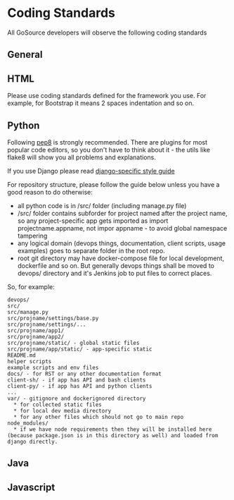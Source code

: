 # Coding Standards

All GoSource developers will observe the following coding standards

## General


## HTML

Please use coding standards defined for the framework you use. For example, for Bootstrap it means 2 spaces indentation and so on.

## Python

Following [pep8](https://www.python.org/dev/peps/pep-0008/) is strongly recommended. There are plugins for most popular code editors, so you don't have to think about it - the utils like flake8 will show you all problems and explanations.

If you use Django please read [django-specific style guide](https://docs.djangoproject.com/en/dev/internals/contributing/writing-code/coding-style/)

For repository structure, please follow the guide below unless you have a good reason to do otherwise:

* all python code is in /src/ folder (including manage.py file)
* /src/ folder contains subforder for project named after the project name, so any project-specific app gets imported as import projectname.appname, not impor appname - to avoid global namespace tampering
* any logical domain (devops things, documentation, client scripts, usage examples) goes to separate folder in the root repo.
* root git directory may have docker-compose file for local development, dockerfile and so on. But generally devops things shall be moved to devops/ directory and it's Jenkins job to put files to correct places.

So, for example:

```
devops/
src/
src/manage.py
src/projname/settings/base.py
src/projname/settings/...
src/projname/app1/
src/projname/app2/
src/projname/static/ - global static files
src/projname/app/static/ - app-specific static
README.md
helper scripts
example scripts and env files
docs/ - for RST or any other documentation format
client-sh/ - if app has API and bash clients
client-py/ - if app has API and python clients
...
var/ - gitignore and dockerignored directory
  * for collected static files
  * for local dev media directory
  * for any other files which should not go to main repo
node_modules/
  * if we have node requirements then they will be installed here (because package.json is in this directory as well) and loaded from django directly.
```

## Java


## Javascript


